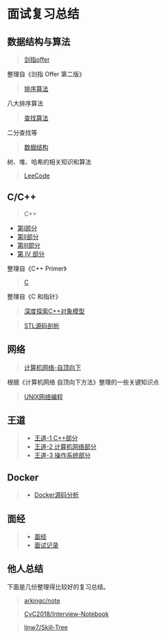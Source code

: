 # 面试复习总结

## 数据结构与算法

> [剑指offer](notes/algorithms/剑指offer.md)

整理自《剑指 Offer 第二版》

> [排序算法](notes/algorithms/排序算法.md)

八大排序算法

> [查找算法](notes/algorithms/查找算法.md)

二分查找等

> [数据结构](notes/algorithms/数据结构.md)

树、堆、哈希的相关知识和算法

> [LeeCode](https://github.com/guanjunjian/LeetCode/blob/master/README.md)

## C/C++

> C++

- [第Ⅰ部分](https://guanjunjian.github.io/2017/01/19/study-cpp-primer-summary_1/)
- [第Ⅱ部分](https://guanjunjian.github.io/2017/01/26/study-cpp-primer-summary_2/)
- [第Ⅲ部分](https://guanjunjian.github.io/2017/02/02/study-cpp-primer-summary_3/)
- [第 IV 部分](https://guanjunjian.github.io/2017/02/09/study-cpp-primer-summary_4/)

整理自《C++ Primer》

> [C](https://guanjunjian.github.io/2017/01/09/study-pointers-on-c-summary/)

整理自《C 和指针》

> [深度探索C++对象模型](notes/language/Inside_the_C++_Object_Mode.md)

> [STL源码剖析](notes/language/STL源码剖析.md)

## 网络

> [计算机网络-自顶向下](notes/network/Computer-Networking-Top-Down.md)

根据《计算机网络 自顶向下方法》整理的一些关键知识点

> [UNIX网络编程](notes/network/unp笔记.md)

## 王道

> - [王道-1 C++部分](notes/Wangdao/王道程序员求职宝典_1.md)
> - [王道-2 计算机网络部分](notes/Wangdao/王道程序员求职宝典_2.md)
> - [王道-3 操作系统部分](notes/Wangdao/王道程序员求职宝典_3.md)

## Docker

> - [Docker源码分析](notes/Docker/Docker源码分析.md)

## 面经

> - [面经](notes/interview/面经.md)
> - [面试记录](notes/interview/面试记录.md)

## 他人总结

下面是几份整理得比较好的复习总结。

> [arkingc/note](https://github.com/arkingc/note)

> [CyC2018/Interview-Notebook](https://github.com/CyC2018/Interview-Notebook)

> [linw7/Skill-Tree](https://github.com/linw7/Skill-Tree)

